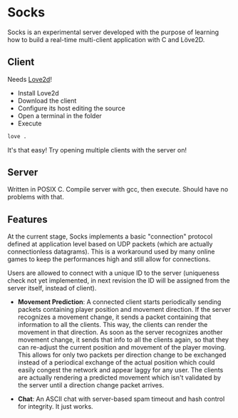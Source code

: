 # Socks
Socks is an experimental server developed with the purpose of learning how to build a real-time multi-client application with C and Löve2D.

## Client

Needs [Love2d](https://love2d.org/)! 

- Install Love2d
- Download the client
- Configure its host editing the source
- Open a terminal in the folder
- Execute
```bash
love .
```
It's that easy! Try opening multiple clients with the server on!

## Server

Written in POSIX C.
Compile server with gcc, then execute. Should have no problems with that.

## Features

At the current stage, Socks implements a basic "connection" protocol defined at application level based on UDP packets (which are actually connectionless datagrams). This is a workaround used by many online games to keep the performances high and still allow for connections. 

Users are allowed to connect with a unique ID to the server (uniqueness check not yet implemented, in next revision the ID will be assigned from the server itself, instead of client). 

- __Movement Prediction__: 
A connected client starts periodically sending packets containing player position and movement direction.
If the server recognizes a movement change, it sends a packet containing that information to all the clients.
This way, the clients can render the movement in that direction.
As soon as the server recognizes another movement change, it sends that info to all the clients again, so that they can re-adjust the current position and movement of the player moving.
This allows for only two packets per direction change to be exchanged instead of a periodical exchange of the actual position which could easily congest the network and appear laggy for any user. 
The clients are actually rendering a predicted movement which isn't validated by the server until a direction change packet arrives.

- __Chat__:
An ASCII chat with server-based spam timeout and hash control for integrity. It just works.
